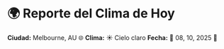 # 🌍 Reporte del Clima de Hoy

**Ciudad:** Melbourne, AU 🌐
**Clima:** ☀️ Cielo claro
**Fecha:** 📅 08, 10, 2025 🚀
